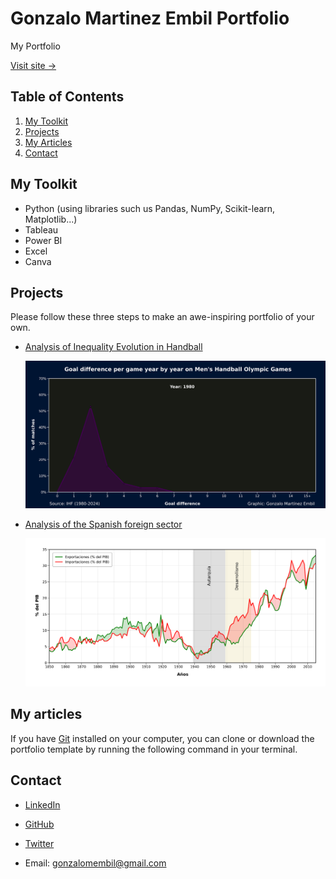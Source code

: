 # Gonzalo Martinez Embil Portfolio

My Portfolio

[Visit site &rarr;](https://gonzaloembil.github.io/gonzaloembil.io/)

## Table of Contents

1. [My Toolkit](#my-toolkit)
1. [Projects](#projects)
1. [My Articles](#my-articles)
1. [Contact](#contact)

## My Toolkit

- Python (using libraries such us Pandas, NumPy, Scikit-learn, Matplotlib...)
- Tableau
- Power BI
- Excel
- Canva

## Projects

Please follow these three steps to make an awe-inspiring portfolio of your own.

- [Analysis of Inequality Evolution in Handball](https://github.com/GonzaloEmbil/Handball_Inequality_Evolution)
  
  <img src="assets/images/work/Goaldiffpergame_ByYear.gif" alt="Goaldiffpergame_ByYear">
  
- [Analysis of the Spanish foreign sector](https://github.com/GonzaloEmbil/Spanish_Foreign_Sector)
  
  <img src="assets/images/work/Exports_Imports_GDP.png" alt="Exports_Imports_GDP">

## My articles

If you have [Git](https://git-scm.com/) installed on your computer, you can clone or download the portfolio template by running the following command in your terminal.

## Contact

- [LinkedIn](https://github.com/GonzaloEmbil)

- [GitHub](https://www.linkedin.com/in/gonzalo-martínez-embil)

- [Twitter](https://x.com/GonzaloEmbil)

- Email: gonzalomembil@gmail.com
